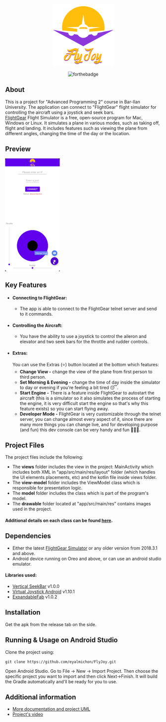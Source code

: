 <div align="center">
<img src="app/src/main/res/drawable/fly_joy_logo.png" alt="Logo" height="200">

![forthebadge](https://img.shields.io/badge/Made%20with-Kotlin-blueviolet)

</div>

## About

This is a project for "Advanced Programming 2" course in Bar-Ilan University. The application can connect to "FlightGear" flight simulator for controlling the aircraft using a joystick and seek bars.<br>
[FlightGear](https://www.flightgear.org/) Flight Simulator is a free, open-source program for Mac, Windows or Linux. It simulates a plane in various modes, such as taking off, flight and landing. It includes features such as viewing the plane from different angles, changing the time of the day or the location.

## Preview

![FlyJoy Preview](./docs/images/flyjoy_preview.gif)

## Key Features

- #### Connecting to FlightGear:
  - The app is able to connect to the FlightGear telnet server and send to it commands.
- #### Controlling the Aircraft:
  - You have the ability to use a joystick to control the aileron and elevator and two seek bars for the throttle and rudder controls.
- #### Extras:
  You can use the Extras (⭐) button located at the bottom which features:
  - <b>Change View -</b> change the view of the plane from first person to third person.
  - <b>Set Morning & Evening -</b> change the time of day inside the simulator to day or evening if you're feeling a bit tired 😴.
  - <b>Start Engine -</b> There is a feature inside FlightGear to autostart the aircraft (this is a simulator so it also simulates the process of starting the engine, it is very difficult start the engine so that's why this feature exists) so you can start flying away.
  - <b>Developer Mode -</b> FlightGear is very customizable through the telnet server, you can change almost every aspect of it, since there are many more things you can change live, and for developing purpose (and fun) this dev console can be very handy and fun 👨🏻‍💻.

## Project Files

The project files include the following:

- The <b>views</b> folder includes the view in the project: MainActivity which includes both XML in "app/src/main/res/layout" folder (which handles the UI elements placements, etc) and the kotlin file inside views folder.
- The <b>view-model</b> folder includes the ViewModel class which is responsible for presentation logic.
- The <b>model</b> folder includes the class which is part of the program's model.
- The <b>drawable</b> folder located at "app/src/main/res" contains images used in the project.

#### Additional details on each class can be found [here](docs/classesInfo.md).

## Dependencies

- Either the latest [FlightGear Simulator](https://www.flightgear.org/download/) or any older version from 2018.3.1 and above.
- Android device running on Oreo and above, or can use an android studio emulator.

#### Libraries used:

- [Vertical SeekBar](https://github.com/h6ah4i/android-verticalseekbar) v1.0.0
- [Virtual Joystick Android](https://github.com/controlwear/virtual-joystick-android) v1.10.1
- [ExpandableFab](https://github.com/nambicompany/expandable-fab) v1.0.2

## Installation

Get the apk from the release tab on the side.

## Running & Usage on Android Studio

Clone the project using:

```
git clone https://github.com/eyalmichon/FlyJoy.git
```

Open Android Studio. Go to File -> New -> Import Project. Then choose the specific project you want to import and then click Next->Finish. It will build the Gradle automatically and'll be ready for you to use.

## Additional information

- [More documentation and project UML](docs/classesInfo.md)
- [Project's video]()
